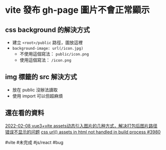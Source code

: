 # vite 發布 gh-page 圖片不會正常顯示
## css background 的解決方式
- 建立  `<root>/public` 路徑，圖放這裡
- `background-image: url(/icon.jpg)` 
	- 不使用這個寫法： `public/icon.png` 
	- 使用這個寫法： `/icon.png`

## img 標籤的 src 解決方式
- 放在 public 沒辦法讀取
- 使用 import 可以但超麻煩


## 還在看的資料
[2022-02-08 vue3+vite assets动态引入图片的几种方式，解决打包后图片路径错误不显示的问题](https://www.jianshu.com/p/ddfb5a8b458b)
[css url() assets in html not handled in build process #3980](https://github.com/vitejs/vite/issues/3980)


#vite #未完成 #js/react #bug